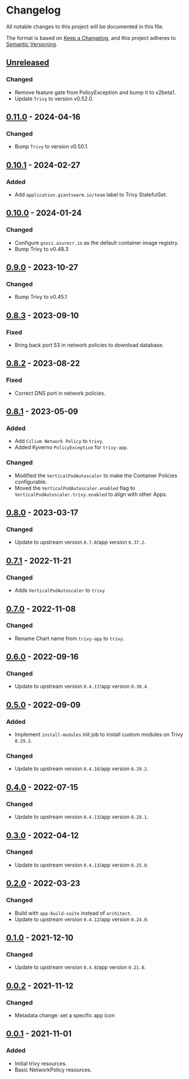 # Changelog

All notable changes to this project will be documented in this file.

The format is based on [Keep a Changelog](https://keepachangelog.com/en/1.0.0/),
and this project adheres to [Semantic Versioning](https://semver.org/spec/v2.0.0.html).

## [Unreleased]

### Changed

- Remove feature gate from PolicyException and bump it to v2beta1.
- Update `Trivy` to version v0.52.0.

## [0.11.0] - 2024-04-16

### Changed

- Bump `Trivy` to version v0.50.1.

## [0.10.1] - 2024-02-27

### Added

- Add `application.giantswarm.io/team` label to Trivy StatefulSet.

## [0.10.0] - 2024-01-24

### Changed

- Configure `gsoci.azurecr.io` as the default container image registry.
- Bump Trivy to v0.48.3

## [0.9.0] - 2023-10-27

### Changed

- Bump Trivy to v0.45.1

## [0.8.3] - 2023-09-10

### Fixed

- Bring back port 53 in network policies to download database.

## [0.8.2] - 2023-08-22

### Fixed

- Correct DNS port in network policies.

## [0.8.1] - 2023-05-09

### Added

- Add `Cilium Network Policy` to `trivy`.
- Added Kyverno `PolicyException` for `trivy-app`.

### Changed

- Modified the `VerticalPodAutoscaler` to make the Container Policies configurable.
- Moved the `VerticalPodAutoscaler.enabled` flag to `VerticalPodAutoscaler.trivy.enabled` to align with other Apps.

## [0.8.0] - 2023-03-17

### Changed

- Update to upstream version `0.7.0`/app version `0.37.2`.

## [0.7.1] - 2022-11-21

### Changed

- Adds `VerticalPodAutoscaler` to `trivy`

## [0.7.0] - 2022-11-08

### Changed

- Rename Chart name from `trivy-app` to `trivy`.

## [0.6.0] - 2022-09-16

### Changed

- Update to upstream version `0.4.17`/app version `0.30.4`.

## [0.5.0] - 2022-09-09

### Added

- Implement `install-modules` init job to install custom modules on Trivy `0.29.2`.

### Changed

- Update to upstream version `0.4.16`/app version `0.29.2`.

## [0.4.0] - 2022-07-15

### Changed

- Update to upstream version `0.4.13`/app version `0.28.1`.

## [0.3.0] - 2022-04-12

### Changed

- Update to upstream version `0.4.13`/app version `0.25.0`.

## [0.2.0] - 2022-03-23

### Changed

- Build with `app-build-suite` instead of `architect`.
- Update to upstream version `0.4.12`/app version `0.24.0`.

## [0.1.0] - 2021-12-10

### Changed

- Update to upstream version `0.4.8`/app version `0.21.0`.

## [0.0.2] - 2021-11-12

### Changed

- Metadata change: set a specific app icon

## [0.0.1] - 2021-11-01

### Added

- Initial trivy resources.
- Basic NetworkPolicy resources.

[Unreleased]: https://github.com/giantswarm/trivy-app/compare/v0.11.0...HEAD
[0.11.0]: https://github.com/giantswarm/trivy-app/compare/v0.10.1...v0.11.0
[0.10.1]: https://github.com/giantswarm/trivy-app/compare/v0.10.0...v0.10.1
[0.10.0]: https://github.com/giantswarm/trivy-app/compare/v0.9.0...v0.10.0
[0.9.0]: https://github.com/giantswarm/trivy-app/compare/v0.8.3...v0.9.0
[0.8.3]: https://github.com/giantswarm/trivy-app/compare/v0.8.2...v0.8.3
[0.8.2]: https://github.com/giantswarm/trivy-app/compare/v0.8.2...v0.8.2
[0.8.2]: https://github.com/giantswarm/trivy-app/compare/v0.8.1...v0.8.2
[0.8.1]: https://github.com/giantswarm/trivy-app/compare/v0.8.0...v0.8.1
[0.8.0]: https://github.com/giantswarm/trivy-app/compare/v0.7.1...v0.8.0
[0.7.1]: https://github.com/giantswarm/trivy-app/compare/v0.7.0...v0.7.1
[0.7.0]: https://github.com/giantswarm/trivy-app/compare/v0.6.0...v0.7.0
[0.6.0]: https://github.com/giantswarm/trivy-app/compare/v0.5.0...v0.6.0
[0.5.0]: https://github.com/giantswarm/trivy-app/compare/v0.4.0...v0.5.0
[0.4.0]: https://github.com/giantswarm/trivy-app/compare/v0.3.0...v0.4.0
[0.3.0]: https://github.com/giantswarm/trivy-app/compare/v0.2.0...v0.3.0
[0.2.0]: https://github.com/giantswarm/trivy-app/compare/v0.1.0...v0.2.0
[0.1.0]: https://github.com/giantswarm/trivy-app/compare/v0.0.2...v0.1.0
[0.0.2]: https://github.com/giantswarm/trivy-app/compare/v0.0.1...v0.0.2
[0.0.1]: https://github.com/giantswarm/trivy-app/releases/tag/v0.0.1
